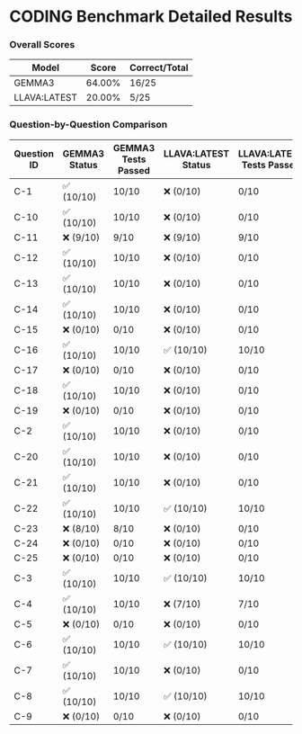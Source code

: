 # CODING Benchmark Detailed Results

### Overall Scores

| Model | Score | Correct/Total |
|-------|--------|---------------|
| GEMMA3 | 64.00% | 16/25 |
| LLAVA:LATEST | 20.00% | 5/25 |

### Question-by-Question Comparison

| Question ID | GEMMA3 Status | GEMMA3 Tests Passed | LLAVA:LATEST Status | LLAVA:LATEST Tests Passed |
|------------|------------|-------------------|------------|-------------------|
| C-1 | ✅ (10/10) | 10/10 | ❌ (0/10) | 0/10 |
| C-10 | ✅ (10/10) | 10/10 | ❌ (0/10) | 0/10 |
| C-11 | ❌ (9/10) | 9/10 | ❌ (9/10) | 9/10 |
| C-12 | ✅ (10/10) | 10/10 | ❌ (0/10) | 0/10 |
| C-13 | ✅ (10/10) | 10/10 | ❌ (0/10) | 0/10 |
| C-14 | ✅ (10/10) | 10/10 | ❌ (0/10) | 0/10 |
| C-15 | ❌ (0/10) | 0/10 | ❌ (0/10) | 0/10 |
| C-16 | ✅ (10/10) | 10/10 | ✅ (10/10) | 10/10 |
| C-17 | ❌ (0/10) | 0/10 | ❌ (0/10) | 0/10 |
| C-18 | ✅ (10/10) | 10/10 | ❌ (0/10) | 0/10 |
| C-19 | ❌ (0/10) | 0/10 | ❌ (0/10) | 0/10 |
| C-2 | ✅ (10/10) | 10/10 | ❌ (0/10) | 0/10 |
| C-20 | ✅ (10/10) | 10/10 | ❌ (0/10) | 0/10 |
| C-21 | ✅ (10/10) | 10/10 | ❌ (0/10) | 0/10 |
| C-22 | ✅ (10/10) | 10/10 | ✅ (10/10) | 10/10 |
| C-23 | ❌ (8/10) | 8/10 | ❌ (0/10) | 0/10 |
| C-24 | ❌ (0/10) | 0/10 | ❌ (0/10) | 0/10 |
| C-25 | ❌ (0/10) | 0/10 | ❌ (0/10) | 0/10 |
| C-3 | ✅ (10/10) | 10/10 | ✅ (10/10) | 10/10 |
| C-4 | ✅ (10/10) | 10/10 | ❌ (7/10) | 7/10 |
| C-5 | ❌ (0/10) | 0/10 | ❌ (0/10) | 0/10 |
| C-6 | ✅ (10/10) | 10/10 | ✅ (10/10) | 10/10 |
| C-7 | ✅ (10/10) | 10/10 | ❌ (0/10) | 0/10 |
| C-8 | ✅ (10/10) | 10/10 | ✅ (10/10) | 10/10 |
| C-9 | ❌ (0/10) | 0/10 | ❌ (0/10) | 0/10 |
